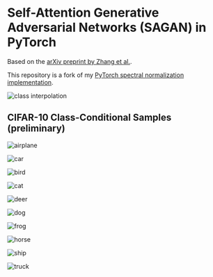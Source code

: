 # Self-Attention Generative Adversarial Networks (SAGAN) in PyTorch

Based on the [arXiv preprint by Zhang et al.](https://arxiv.org/abs/1805.08318).

This repository is a fork of my [PyTorch spectral normalization implementation](https://github.com/christiancosgrove/pytorch-spectral-normalization-gan).


![class interpolation](https://github.com/christiancosgrove/pytorch-sagan/blob/master/interpolate.gif?raw=true)

## CIFAR-10 Class-Conditional Samples (preliminary)
![airplane](https://github.com/christiancosgrove/pytorch-sagan/blob/master/1780_00.png?raw=true)

![car](https://github.com/christiancosgrove/pytorch-sagan/blob/master/1780_01.png?raw=true)

![bird](https://github.com/christiancosgrove/pytorch-sagan/blob/master/1780_02.png?raw=true)

![cat](https://github.com/christiancosgrove/pytorch-sagan/blob/master/1780_03.png?raw=true)

![deer](https://github.com/christiancosgrove/pytorch-sagan/blob/master/1780_04.png?raw=true)

![dog](https://github.com/christiancosgrove/pytorch-sagan/blob/master/1780_05.png?raw=true)

![frog](https://github.com/christiancosgrove/pytorch-sagan/blob/master/1780_06.png?raw=true)

![horse](https://github.com/christiancosgrove/pytorch-sagan/blob/master/1780_07.png?raw=true)

![ship](https://github.com/christiancosgrove/pytorch-sagan/blob/master/1780_08.png?raw=true)

![truck](https://github.com/christiancosgrove/pytorch-sagan/blob/master/1780_09.png?raw=true)
